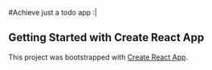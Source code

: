 #Achieve
just a todo app :|
## Getting Started with Create React App

This project was bootstrapped with [Create React App](https://github.com/facebook/create-react-app).
